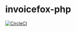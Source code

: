 # invoicefox-php

[![CircleCI](https://circleci.com/gh/overlordtm/invoicefox-php.svg?style=shield)](https://circleci.com/gh/overlordtm/invoicefox-php)

